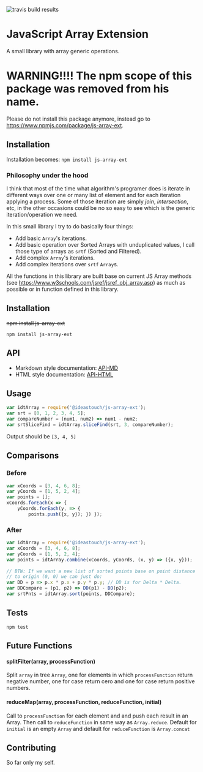 ![travis build results](https://travis-ci.org/ideastouch/js-array-ext.svg?branch=master)    

JavaScript Array Extension
=========
A small library with array generic operations.

#  WARNING!!!! The npm scope of this package was removed from his name.
Please do not install this package anymore, instead go to <https://www.npmjs.com/package/js-array-ext>.

## Installation
Installation becomes: 
`npm install js-array-ext`

### Philosophy under the hood
I think that most of the time what algorithm's programer does is iterate in different ways over one or many list of element and for each iteration applying a process.
Some of those iteration are simply _join_, _intersection_, etc, in the other occasions could be no so easy to see which is the generic iteration/operation we need.

In this small library I try to do basically four things:
- Add basic `Array`'s iterations.
- Add basic operation over Sorted Arrays with unduplicated values, I call those type of arrays as `srtf` (Sorted and Filtered).
- Add complex `Array`'s iterations.
- Add complex iterations over `srtf` `Array`s.

All the functions in this library are built base on current JS Array methods (see <https://www.w3schools.com/jsref/jsref_obj_array.asp>) as much as possible or in function defined in this library.

## Installation
~~npm install js-array-ext~~

`npm install js-array-ext`

## API
- Markdown style documentation: [API-MD](https://github.com/ideastouch/js-array-ext/blob/master/docs/index.md)
- HTML style documentation: [API-HTML](https://htmlpreview.github.io/?https://github.com/ideastouch/js-array-ext/blob/master/html/global.html)

## Usage
```javascript
var idtArray = require('@ideastouch/js-array-ext');
var srt = [0, 1, 2, 3, 4, 5];
var compareNumber = (num1, num2) => num1 - num2;
var srtSliceFind = idtArray.sliceFind(srt, 3, compareNumber);
```  
  
  Output should be `[3, 4, 5]`

## Comparisons 
### Before
```javascript
var xCoords = [3, 4, 6, 8];
var yCoords = [1, 5, 2, 4];
var points = [];
xCoords.forEach(x => {
	yCoords.forEach(y, => {
		points.push({x, y}); }) });
```

### After
```javascript
var idtArray = require('@ideastouch/js-array-ext');
var xCoords = [3, 4, 6, 8];
var yCoords = [1, 5, 2, 4];
var points = idtArray.combine(xCoords, yCoords, (x, y) => ({x, y}));
	
// BTW: If we want a new list of sorted points base on point distance
// to origin (0, 0) we can just do:
var DD = p => p.x * p.x + p.y * p.y; // DD is for Delta * Delta.
var DDCompare = (p1, p2) => DD(p1) - DD(p2);
var srtPnts = idtArray.sort(points, DDCompare);
```
## Tests
`npm test`

## Future Functions

#### splitFilter(array, processFunction) 

Split `array` in tree `Array`, one for elements in which `processFunction` return negative number, one for case return cero and one for case return positive numbers.

#### reduceMap(array, processFunction, reduceFunction, initial) 

Call to `processFunction` for each element and and push each result in an Array. Then call to `reduceFunction` in same way as `Array.reduce`. Default for `initial` is an empty `Array` and default for `reduceFunction` is `Array.concat`

## Contributing

So far only my self.